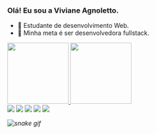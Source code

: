 ### Olá! Eu sou a Viviane Agnoletto.

- 🔭 Estudante de desenvolvimento Web.
- 🌱 Minha meta é ser desenvolvedora fullstack.

<div>
<a href="https://github.com/vivianeagnoletto">
<img height="140em" src="https://github-readme-stats.vercel.app/api?username=vivianeagnoletto&show_icons=true&theme=dracula&include_all_comits=true&count_private=true"/>
<img height="140em" src="https://github-readme-stats.vercel.app/api/top-langs/?username=vivianeagnoletto&layout-compact&langs_count=16&theme=dracula"/>

</div>

  <div> 
  <a href="https://www.youtube.com/" target="_blank"><img src="https://img.shields.io/badge/YouTube-FF0000?style=for-the-badge&logo=youtube&logoColor=white" target="_blank"></a>
  <a href="https://instagram.com/vivianeagnoletto" target="_blank"><img src="https://img.shields.io/badge/-Instagram-%23E4405F?style=for-the-badge&logo=instagram&logoColor=white" target="_blank"></a>
 	<a href="[https://www.twitch.tv/rafaballerinii](https://www.twitch.tv/vivikkjk)" target="_blank"><img src="https://img.shields.io/badge/Twitch-9146FF?style=for-the-badge&logo=twitch&logoColor=white" target="_blank"></a>
  <a href = "mailto:viv.agnoletto@gmail.com"><img src="https://img.shields.io/badge/-Gmail-%23333?style=for-the-badge&logo=gmail&logoColor=white" target="_blank"></a>
  <a href="[https://www.linkedin.com/in/rafaella-ballerini-45875016a](https://www.linkedin.com/in/viviane-oliveira-22b25113a/)" target="_blank"><img src="https://img.shields.io/badge/-LinkedIn-%230077B5?style=for-the-badge&logo=linkedin&logoColor=white" target="_blank"></a> 
  
</div>
  
*![snake gif](https://github.com/vivianeagnoletto/vivianeagnoletto/blob/output/github-contribution-grid-snake.svg)*
